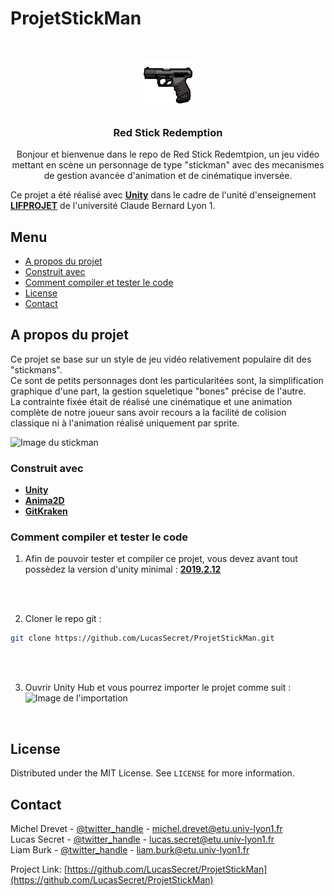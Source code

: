 # ProjetStickMan



<!-- PROJECT LOGO -->
<br />
<p align="center">
  <a href="https://github.com/LucasSecret/ProjetStickMan">
    <img src="RedStick%20Redemption/Assets/Sprite/5dd916b8dc81a.png" alt="Logo" width="80" height="80">
  </a>

  <h3 align="center">Red Stick Redemption</h3>

  <p align="center">
    Bonjour et bienvenue dans le repo de Red Stick Redemtpion, un jeu vidéo mettant en scène un personnage de type "stickman" avec des mecanismes de gestion avancée d'animation et de cinématique inversée.
   <br />
  
  
  
  
  Ce projet a été réalisé avec <a href="https://unity.com/fr"><strong>Unity</strong></a> dans le cadre de l'unité d'enseignement <a href="http://perso.univ-lyon1.fr/fabien.rico/site/projet:start"><strong>LIFPROJET</strong></a> de l'université Claude Bernard Lyon 1.
  </p>
</p>



<!-- TABLE OF CONTENTS -->
##  Menu

* [A propos du projet](#a-propos-du-projet)
* [Construit avec](#construit-avec)
* [Comment compiler et tester le code](#comment-compiler-et-tester-le-code)
* [License](#license)
* [Contact](#contact)

<!-- ABOUT THE PROJECT -->
## A propos du projet

Ce projet se base sur un style de jeu vidéo relativement populaire dit des "stickmans".
<br />
Ce sont de petits personnages dont les particularitées sont, la simplification graphique d'une part, la gestion squeletique "bones" précise de l'autre.
<br />
La contrainte fixée était de réalisé une cinématique et une animation complète de notre joueur sans avoir recours a la facilité de colision classique ni à l'animation réalisé uniquement par sprite.
<br />


![Image du stickman](Capture2.JPG)

### Construit avec

* <a href="https://unity3d.com/get-unity/download"><strong>Unity</strong></a>
* <a href="https://assetstore.unity.com/packages/essentials/unity-anima2d-79840"><strong>Anima2D</strong></a>
* <a href="https://www.gitkraken.com/"><strong>GitKraken</strong></a>



### Comment compiler et tester le code

1. Afin de pouvoir tester et compiler ce projet, vous devez avant tout possèdez la version d'unity minimal : <a href="https://unity3d.com/get-unity/download"><strong>2019.2.12</strong></a>
<br />
<br />

2. Cloner le repo git :
```bash
git clone https://github.com/LucasSecret/ProjetStickMan.git
```
<br />
<br />

3. Ouvrir Unity Hub et vous pourrez importer le projet comme suit :
![Image de l'importation](Capture2.JPG)
<br />

<!-- LICENSE -->
## License

Distributed under the MIT License. See `LICENSE` for more information.



<!-- CONTACT -->
## Contact

Michel Drevet - [@twitter_handle](https://twitter.com/twitter_handle) - michel.drevet@etu.univ-lyon1.fr
<br />
Lucas Secret - [@twitter_handle](https://twitter.com/twitter_handle) - lucas.secret@etu.univ-lyon1.fr
<br />
Liam Burk - [@twitter_handle](https://twitter.com/twitter_handle) - liam.burk@etu.univ-lyon1.fr

Project Link: [https://github.com/LucasSecret/ProjetStickMan](https://github.com/LucasSecret/ProjetStickMan)



<!-- MARKDOWN LINKS & IMAGES -->
<!-- https://www.markdownguide.org/basic-syntax/#reference-style-links -->
[contributors-shield]: https://img.shields.io/github/contributors/othneildrew/Best-README-Template.svg?style=flat-square
[contributors-url]: https://github.com/othneildrew/Best-README-Template/graphs/contributors
[forks-shield]: https://img.shields.io/github/forks/othneildrew/Best-README-Template.svg?style=flat-square
[forks-url]: https://github.com/othneildrew/Best-README-Template/network/members
[stars-shield]: https://img.shields.io/github/stars/othneildrew/Best-README-Template.svg?style=flat-square
[stars-url]: https://github.com/othneildrew/Best-README-Template/stargazers
[issues-shield]: https://img.shields.io/github/issues/othneildrew/Best-README-Template.svg?style=flat-square
[issues-url]: https://github.com/othneildrew/Best-README-Template/issues
[license-shield]: https://img.shields.io/github/license/othneildrew/Best-README-Template.svg?style=flat-square
[license-url]: https://github.com/othneildrew/Best-README-Template/blob/master/LICENSE.txt
[linkedin-shield]: https://img.shields.io/badge/-LinkedIn-black.svg?style=flat-square&logo=linkedin&colorB=555
[linkedin-url]: https://linkedin.com/in/othneildrew
[product-screenshot]: images/screenshot.png
